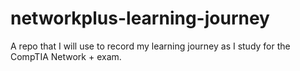 # networkplus-learning-journey
A repo that I will use to record my learning journey as I study for the CompTIA Network + exam. 
